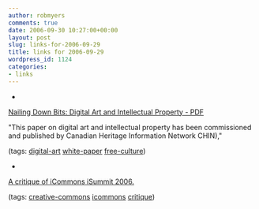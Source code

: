```yaml
---
author: robmyers
comments: true
date: 2006-09-30 10:27:00+00:00
layout: post
slug: links-for-2006-09-29
title: links for 2006-09-29
wordpress_id: 1124
categories:
- links
---
```


  

  *   


[Nailing Down Bits: Digital Art and Intellectual Property - PDF](http://www.chin.gc.ca/English/Intellectual_Property/Nailing_Down/pdf.html)

  


"This paper on digital art and intellectual property has been commissioned and published by Canadian Heritage Information Network CHIN),"

  


(tags: [digital-art](http://del.icio.us/robmyers/digital-art) [white-paper](http://del.icio.us/robmyers/white-paper) [free-culture](http://del.icio.us/robmyers/free-culture))

  

  

  *   


[A critique of iCommons iSummit 2006.](http://rights.apc.org/documents/isummit_2006.pdf)

  


(tags: [creative-commons](http://del.icio.us/robmyers/creative-commons) [icommons](http://del.icio.us/robmyers/icommons) [critique](http://del.icio.us/robmyers/critique))

  

  
  


